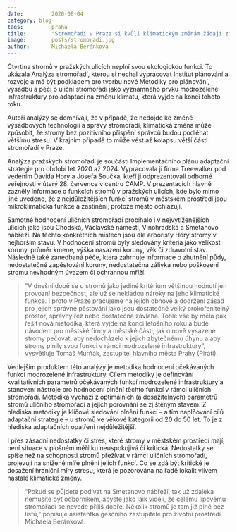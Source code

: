 ```yaml
---
date:         2020-08-04
category: blog
tags:         praha
title:        "Stromořadí v Praze si kvůli klimatickým změnám žádají změnu způsobu výsadby a větší péči o dřeviny"
image:        posts/stromoradi.jpg
author:       Michaela Beránková
---
```

Čtvrtina stromů v pražských ulicích neplní svou ekologickou funkci. To ukázala Analýza stromořadí, kterou si nechal vypracovat Institut plánování a rozvoje a má být podkladem pro tvorbu nové Metodiky pro plánování, výsadbu a péči o uliční stromořadí jako významného prvku modrozelené infrastruktury pro adaptaci na změnu klimatu, která vyjde na konci tohoto roku.

Autoři analýzy se domnívají, že v případě, že nedojde ke změně výsadbových technologií a správy stromořadí, klimatická změna může způsobit, že stromy bez pozitivního přispění správců budou podléhat většímu stresu. V krajním případě to může vést až kolapsu větší části stromořadí v Praze.

Analýza pražských stromořadí je součástí Implementačního plánu adaptační strategie pro období let 2020 až 2024. Vypracovala ji firma Treewalker pod vedením Davida Hory a Josefa Součka, kteří ji odprezentovali odborné veřejnosti v úterý 28. července v centru CAMP. V prezentacích hlavně zazněly informace o funkcích stromů v pražských ulicích, kde bylo mimo jiné uvedeno, že z nejdůležitějších funkcí stromů v městském prostředí jsou mikroklimatická funkce a zastínění, protože město ochlazují.

Samotné hodnocení uličních stromořadí probíhalo i v nejvytíženějších ulicích jako jsou Chodská, Václavské náměstí, Vinohradská a Smetanovo nábřeží. Na těchto konkrétních místech jsou dle arboristy Hory stromy v nejhorším stavu. V hodnocení stromů byly sledovány kritéria jako velikost koruny, průměr kmene, výška nasazení koruny, věk či zdravotní stav. Následně také zanedbaná péče, která zahrnuje informace o zhutnění půdy, nedostatečné zapěstování koruny, nedostatečná zálivka nebo poškození stromu nevhodným úvazem či ochrannou mříží. 

>”V dnešní době se u stromů jako jediné kritérium většinou hodnotí jen provozní bezpečnost, ale už se nekladou nároky na jeho klimatické funkce. I proto v Praze pracujeme na jejich obnově a dodržení zásad pro jejich správné pěstování jako jsou dostatečně velký prokořenitelný prostor, správný řez nebo dostatečná závlaha. Tohle vše by měla pak řešit nová metodika, která vyjde na konci letošního roku a bude návodem pro městské firmy a městské části, jak o nově vysazené stromy pečovat, aby nedocházelo k jejich zbytečnému úhynu a aby stromy plnily svou funkci v rámci modrozelené infrastruktury”, vysvětluje Tomáš Murňák, zastupitel hlavního města Prahy (Piráti).

Vedlejším produktem této analýzy je metodika hodnocení očekávaných funkcí modrozelené infrastruktury. Cílem metodiky je definování kvalitativních parametrů očekávaných funkcí modrozelené infrastruktury a stanovení nástroje pro hodnocení plnění těchto funkcí v rámci uličních stromořadí. Metodika vychází z optimálních (a dosažitelných) parametrů stromů uličního stromořadí a jejich porovnání se zjištěným stavem. Z hlediska metodiky je klíčové sledování plnění funkcí – a tím naplňování cílů adaptační strategie – u stromů ve věkové kategorii od 20 do 50 let. To je z hlediska adaptačních opatření nejdůležitější.

I přes zásadní nedostatky či stres, které stromy v městském prostředí mají, není situace v plošném měřítku neuspokojivá či kritická. Nedostatky se spíše než na schopnosti stromů přežívat v rámci uličních stromořadí, projevují na snížené míře plnění jejich funkcí. Co se zdá být kritické je dosažení hraniční míry stresu, která je pozorována na řadě lokalit vlivem nastalé klimatické změny.

>“Pokud se půjdete podívat na Smetanovo nábřeží, tak už zdaleka nemusíte být odborníkem, abyste jako laik viděli, že celému lipovému stromořadí se nevede příliš dobře. Několik stromů je tam již plně bez listů,” popisuje asistentka gesčního zastupitele pro životní prostředí Michaela Beránková.

